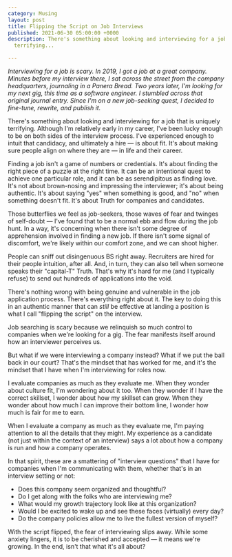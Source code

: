 ```yaml
---
category: Musing
layout: post
title: Flipping the Script on Job Interviews
published: 2021-06-30 05:00:00 +0000
description: There's something about looking and interviewing for a job that is uniquely
  terrifying...

---
```

_Interviewing for a job is scary. In 2019, I got a job at a great company. Minutes before my interview there, I sat across the street from the company headquarters, journaling in a Panera Bread. Two years later, I'm looking for my next gig, this time as a software engineer. I stumbled across that original journal entry. Since I'm on a new job-seeking quest, I decided to fine-tune, rewrite, and publish it._

There's something about looking and interviewing for a job that is uniquely terrifying. Although I'm relatively early in my career, I've been lucky enough to be on both sides of the interview process. I've experienced enough to intuit that candidacy, and ultimately a hire — is about fit. It's about making sure people align on where they are — in life and their career.

Finding a job isn't a game of numbers or credentials. It's about finding the right piece of a puzzle at the right time. It can be an intentional quest to achieve one particular role, and it can be as serendipitous as finding love. It's not about brown-nosing and impressing the interviewer; it's about being authentic. It's about saying "yes" when something is good, and "no" when something doesn't fit. It's about Truth for companies and candidates.

Those butterflies we feel as job-seekers, those waves of fear and twinges of self-doubt — I've found that to be a normal ebb and flow during the job hunt. In a way, it's concerning when there isn't some degree of apprehension involved in finding a new job. If there isn't some signal of discomfort, we're likely within our comfort zone, and we can shoot higher.

People can sniff out disingenuous BS right away. Recruiters are hired for their people intuition, after all. And, in turn, they can also tell when someone speaks their "capital-T" Truth. That's why it's hard for me (and I typically refuse) to send out hundreds of applications into the void.

There's nothing wrong with being genuine and vulnerable in the job application process. There's everything right about it. The key to doing this in an authentic manner that can _still_ be effective at landing a position is what I call "flipping the script" on the interview.

Job searching is scary because we relinquish so much control to companies when we're looking for a gig. The fear manifests itself around how an interviewer perceives us.

But what if we were interviewing a company instead? What if we put the ball back in our court? That's the mindset that has worked for me, and it's the mindset that I have when I'm interviewing for roles now.

I evaluate companies as much as they evaluate me. When they wonder about culture fit, I'm wondering about it too. When they wonder if I have the correct skillset, I wonder about how my skillset can grow. When they wonder about how much I can improve their bottom line, I wonder how much is fair for me to earn.

When I evaluate a company as much as they evaluate me, I'm paying attention to all the details that they might. My experience as a candidate (not just within the context of an interview) says a lot about how a company is run and how a company operates.

In that spirit, these are a smattering of "interview questions" that I have for companies when I'm communicating with them, whether that's in an interview setting or not:

* Does this company seem organized and thoughtful?
* Do I get along with the folks who are interviewing me?
* What would my growth trajectory look like at this organization?
* Would I be excited to wake up and see these faces (virtually) every day?
* Do the company policies allow me to live the fullest version of myself?

With the script flipped, the fear of interviewing slips away. While some anxiety lingers, it is to be cherished and accepted — it means we're growing. In the end, isn't that what it's all about?